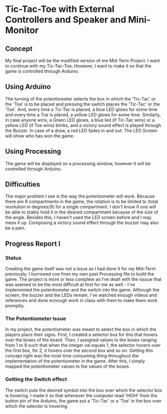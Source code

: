 # Tic-Tac-Toe with External Controllers and Speaker and Mini-Monitor

## Concept

My final project will be the modified version of me Mid-Term Project. I want to continue with my Tic-Tac-Toe. However, I want to make it so that the game is controlled through Arduino. 

## Using Arduino

The turning of the potentiometer selects the box in which the 'Tic-Tac' or the 'Toe' is to be placed and pressing the switch places the 'Tic-Tac' or the 'Toe'. And, every time a Tic-Tac is placed, a blue LED glows for some time and every time a Toe is placed, a yellow LED glows for some time. Similarly, in case anyone wins, a Green LED glows, a blue led (if Tic-Tac wins) or a yellow LED (if Toe wins) blinks, and a victory sound effect is played through the Buzzer. In case of a draw, a red LED fades in and out. The LED Screen will show who has won the game.

## Using Processing

The game will be displayed on a processing window, however it will be controlled through Arduino.

## Difficulties

The major problem I see is the way the potentiometer will work. Because there are 9 compartments in the game, the rotation is to be limited to (total revolution in degrees/9) for a single compartment. I don't know if one will be able to stably hold it in the desired compartment because of the size of the angle. Besides this, I haven't used the LED screen before and I may mess it up. Composing a victory sound effect through the buzzer may also be a pain.

## Progress Report I

### Status

Creating the game itself was not a issue as I had done it for my Mid-Term previously. I burrowed coe from my own past Processing file to build the game. The project is more or less complete as I've dealt with the isssue that was seemed to be the most difficult at first for me as well - I've implemented the potentiometer and the switch into the game. Although the screen, the buzzer and the LEDs remain, I've watched enough videos and references and done ecnough work in class with them to make them work promptly. 

### The Potentiometer Issue

In my project, the potentiometer was meant to select the box in which the players place their signs. First, I created a selector box for this that hovers over the boxes of the board. Then, I assigned values to the boxes ranging from 1 to 9 such that when the integer val equals 1, the selector hovers over the first box, for 2, it hovers over the second box and so on. Getting this concept right was the most time consuming thing throughout the implementation of the potentiometer in the game. After this, I simply mapped the potentiometer values to the values of the boxes. 

### Getting the Switch effect

The switch puts the desired symbol into the box over which the selector box is hovering. I made it so that whenever the computer read 'HIGH' from the button pin of the Arduino, the game put a 'Tic-Tac' or a 'Toe' in the box over which the selector is hovering.
